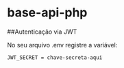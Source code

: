 # base-api-php 

##Autenticação via JWT

No seu arquivo .env registre a variável:
```
JWT_SECRET = chave-secreta-aqui
```
